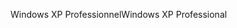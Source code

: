 <span data-ttu-id="24647-101">Windows XP Professionnel</span><span class="sxs-lookup"><span data-stu-id="24647-101">Windows XP Professional</span></span>